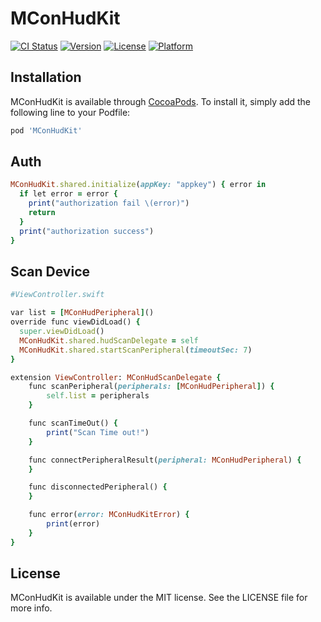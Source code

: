 # MConHudKit

[![CI Status](https://img.shields.io/travis/developers@telecons.co.kr/MConHudKit.svg?style=flat)](https://travis-ci.org/developers@telecons.co.kr/MConHudKit)
[![Version](https://img.shields.io/cocoapods/v/MConHudKit.svg?style=flat)](https://cocoapods.org/pods/MConHudKit)
[![License](https://img.shields.io/cocoapods/l/MConHudKit.svg?style=flat)](https://cocoapods.org/pods/MConHudKit)
[![Platform](https://img.shields.io/cocoapods/p/MConHudKit.svg?style=flat)](https://cocoapods.org/pods/MConHudKit)

## Installation

MConHudKit is available through [CocoaPods](https://cocoapods.org). To install
it, simply add the following line to your Podfile:

```ruby
pod 'MConHudKit'
```

## Auth

```ruby
MConHudKit.shared.initialize(appKey: "appkey") { error in
  if let error = error {
    print("authorization fail \(error)")
    return
  }
  print("authorization success")
}
```

## Scan Device
```ruby
#ViewController.swift

var list = [MConHudPeripheral]()
override func viewDidLoad() {
  super.viewDidLoad()
  MConHudKit.shared.hudScanDelegate = self
  MConHudKit.shared.startScanPeripheral(timeoutSec: 7)
}

extension ViewController: MConHudScanDelegate {
    func scanPeripheral(peripherals: [MConHudPeripheral]) {
        self.list = peripherals
    }

    func scanTimeOut() {
        print("Scan Time out!")
    }

    func connectPeripheralResult(peripheral: MConHudPeripheral) {
    }

    func disconnectedPeripheral() {
    }

    func error(error: MConHudKitError) {
        print(error)
    }
}
```

## License

MConHudKit is available under the MIT license. See the LICENSE file for more info.
